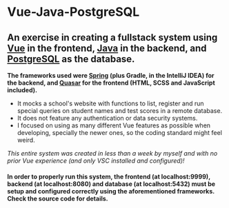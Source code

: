 # Vue-Java-PostgreSQL
## An exercise in creating a fullstack system using [Vue](https://vuejs.org/) in the frontend, [Java](https://www.java.com/) in the backend, and [PostgreSQL](https://www.postgresql.org/) as the database.

**The frameworks used were [Spring](https://spring.io/) (plus Gradle, in the IntelliJ IDEA) for the backend, and [Quasar](https://quasar.dev/) for the frontend (HTML, SCSS and JavaScript included).**

- It mocks a school's website with functions to list, register and run special queries on student names and test scores in a remote database.
- It does not feature any authentication or data security systems.
- I focused on using as many different Vue features as possible when developing, specially the newer ones, so the coding standard might feel weird.

*This entire system was created in less than a week by myself and with no prior Vue experience (and only VSC installed and configured)!*

#### In order to properly run this system, the frontend (at localhost:9999), backend (at localhost:8080) and database (at localhost:5432) must be setup and configured correctly using the aforementioned frameworks. Check the source code for details. ####
